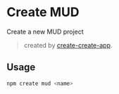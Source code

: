 # Create MUD

Create a new MUD project

> created by [create-create-app](https://github.com/uetchy/create-create-app).

## Usage

```bash
npm create mud <name>
```
